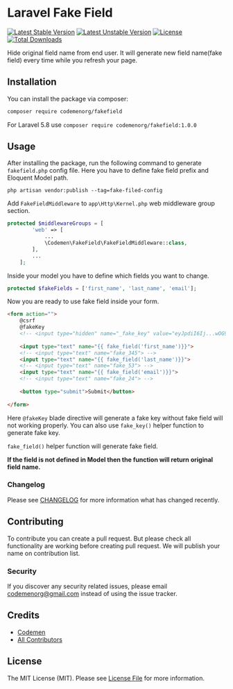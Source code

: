 # Laravel Fake Field 

[![Latest Stable Version](https://poser.pugx.org/codemenorg/fakefield/v/stable)](https://packagist.org/packages/codemenorg/fakefield)
[![Latest Unstable Version](https://poser.pugx.org/codemenorg/fakefield/v/unstable)](https://packagist.org/packages/codemenorg/fakefield)
[![License](https://poser.pugx.org/codemenorg/fakefield/license)](https://packagist.org/packages/codemenorg/fakefield)
[![Total Downloads](https://poser.pugx.org/codemenorg/fakefield/downloads)](https://packagist.org/packages/codemenorg/fakefield)

Hide original field name from end user. It will generate new field name(fake field) every time while you refresh your page. 

## Installation

You can install the package via composer:

```bash
composer require codemenorg/fakefield
```

For Laravel 5.8 use `composer require codemenorg/fakefield:1.0.0`

## Usage
After installing the package, run the following command to generate `fakefield.php` config file. Here you have to define fake field prefix and Eloquent Model path.  
```
php artisan vendor:publish --tag=fake-filed-config 
```

Add `FakeFieldMiddleware` to `app\Http\Kernel.php` web middleware group section.

```php
protected $middlewareGroups = [
        'web' => [
            ...
            \Codemen\FakeField\FakeFieldMiddleware::class,
        ],
        ...
    ];
```

Inside your model you have to define which fields you want to change. 
```php
protected $fakeFields = ['first_name', 'last_name', 'email'];
```

Now you are ready to use fake field inside your form.

```html
<form action="">
    @csrf
    @fakeKey
    <!-- <input type="hidden" name="_fake_key" value="eyJpdiI6Ij...wOG9BPT0ifQ"> -->
    
    <input type="text" name="{{ fake_field('first_name')}}">
    <!-- <input type="text" name="fake_345"> -->
    <input type="text" name="{{ fake_field('last_name')}}">
    <!-- <input type="text" name="fake_53"> -->
    <input type="text" name="{{ fake_field('email')}}">
    <!-- <input type="text" name="fake_24"> -->
    
    <button type="submit">Submit</button>
    
</form>
```

Here `@fakeKey` blade directive will generate a fake key without fake field will not working properly. You can also use `fake_key()` helper function to generate fake key. 

`fake_field()` helper function will generate fake field. 

**If the field is not defined in Model then the function will return original field name.**



### Changelog

Please see [CHANGELOG](CHANGELOG.md) for more information what has changed recently.

## Contributing

To contribute you can create a pull request. But please check all functionality are working before creating pull request. We will publish your name on contribution list. 

### Security

If you discover any security related issues, please email codemenorg@gmail.com instead of using the issue tracker.

## Credits

- [Codemen](https://github.com/codemenorg)
- [All Contributors](../../contributors)

## License

The MIT License (MIT). Please see [License File](LICENSE.md) for more information.
